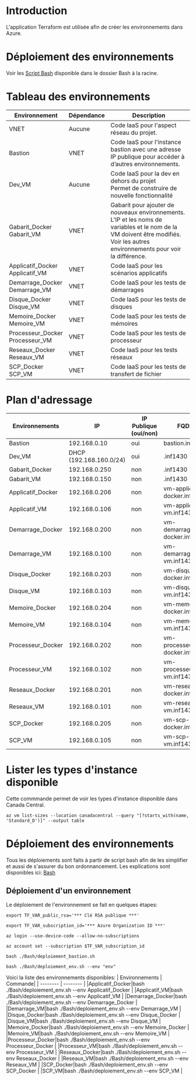 # Introduction
L'application Terraform est utilisée afin de créer les environnements dans Azure.

# Déploiement des environnements
Voir les [Script Bash](Bash.md) disponible dans le dossier Bash à la racine. 

# Tableau des environnements

| Environnement    | Dépendance | Description |
| -------- | ------- |------- |
| VNET| Aucune  | Code IaaS pour l'aspect réseau du projet.    |
| Bastion  | VNET     | Code IaaS pour l'instance bastion avec une adresse IP publique pour accéder à d’autres environnements.|
| Dev_VM    | Aucune    | Code IaaS pour la dev en dehors du projet <br> Permet de construire de nouvelle fonctionnalité|
| Gabarit_Docker <br> Gabarit_VM   | VNET    | Gabarit pour ajouter de nouveaux environnements. <br> L'IP et les noms de variables et le nom de la VM doivent être modifiés. <BR> Voir les autres environnements pour voir la différence. |
| Applicatif_Docker <br> Applicatif_VM   | VNET    | Code IaaS pour les scénarios applicatifs |
| Demarrage_Docker <br> Demarrage_VM   | VNET    | Code IaaS pour les tests de démarrages |
| Disque_Docker <br> Disque_VM   | VNET    | Code IaaS pour les tests de disques |
| Memoire_Docker <br> Memoire_VM   | VNET    | Code IaaS pour les tests de mémoires |
| Processeur_Docker <br> Processeur_VM   | VNET    | Code IaaS pour les tests de processeur |
| Reseaux_Docker <br> Reseaux_VM   | VNET    | Code IaaS pour les tests réseaux |
| SCP_Docker <br> SCP_VM   | VNET    | Code IaaS pour les tests de transfert de fichier |

# Plan d'adressage
| Environnements | IP | IP Publique (oui/non)|FQDN|
| -------- | ------- |------- |------- |
|Bastion|192.168.0.10|oui|bastion.inf1430|
|Dev_VM|DHCP (192.168.160.0/24)|oui|.inf1430|
|Gabarit_Docker|192.168.0.250|non|.inf1430|
|Gabarit_VM|192.168.0.150|non|.inf1430|
|Applicatif_Docker|192.168.0.206|non|vm-applicatif-docker.inf1430|
|Applicatif_VM|192.168.0.106|non|vm-applicatif-vm.inf1430|
|Demarrage_Docker|192.168.0.200|non|vm-demarrage-docker.inf1430|
|Demarrage_VM|192.168.0.100|non|vm-demarrage-vm.inf1430|
|Disque_Docker|192.168.0.203|non|vm-disque-docker.inf1430|
|Disque_VM|192.168.0.103|non|vm-disque-vm.inf1430|
|Memoire_Docker|192.168.0.204|non|vm-memoire-docker.inf1430|
|Memoire_VM|192.168.0.104|non|vm-memoire-vm.inf1430|
|Processeur_Docker|192.168.0.202|non|vm-processeur-docker.inf1430|
|Processeur_VM|192.168.0.102|non|vm-processeur-vm.inf1430|
|Reseaux_Docker|192.168.0.201|non|vm-reseau-docker.inf1430|
|Reseaux_VM|192.168.0.101|non|vm-reseau-vm.inf1430|
|SCP_Docker|192.168.0.205|non|vm-scp-docker.inf1430|
|SCP_VM|192.168.0.105|non|vm-scp-vm.inf1430|

# Lister les types d'instance disponible
Cette commmande permet de voir les types d'instance disponible dans Canada Central.

```
az vm list-sizes --location canadacentral --query "[?starts_with(name, 'Standard_D')]" --output table
```

# Déploiement des environnements
Tous les déploiements sont faits à partir de script bash afin de les simplifier et aussi de s'assurer du bon ordonnancement. Les explications sont disponibles ici: [Bash](Bash/Bash.md)

## Déploiement d'un environnement
Le déploiement de l'environnement se fait en quelques étapes:

```
export TF_VAR_public_rsa='*** Clé RSA publique ***'

export TF_VAR_subscription_id='*** Azure Organization ID ***'

az login --use-device-code --allow-no-subscriptions

az account set --subscription $TF_VAR_subscription_id

bash ./Bash/deploiement_bastion.sh

bash ./Bash/deploiement_env.sh --env "env"
```
Voici la liste des environnements disponibles:
| Environnements | Commande|
| -------- | -------- |
|Applicatif_Docker|bash ./Bash/deploiement_env.sh --env Applicatif_Docker |
|Applicatif_VM|bash ./Bash/deploiement_env.sh --env Applicatif_VM |
|Demarrage_Docker|bash ./Bash/deploiement_env.sh --env Demarrage_Docker |
|Demarrage_VM|bash ./Bash/deploiement_env.sh --env Demarrage_VM |
|Disque_Docker|bash ./Bash/deploiement_env.sh --env Disque_Docker |
|Disque_VM|bash ./Bash/deploiement_env.sh --env Disque_VM |
|Memoire_Docker|bash ./Bash/deploiement_env.sh --env Memoire_Docker |
|Memoire_VM|bash ./Bash/deploiement_env.sh --env Memoire_VM |
|Processeur_Docker|bash ./Bash/deploiement_env.sh --env Processeur_Docker |
|Processeur_VM|bash ./Bash/deploiement_env.sh --env Processeur_VM |
|Reseaux_Docker|bash ./Bash/deploiement_env.sh --env Reseaux_Docker |
|Reseaux_VM|bash ./Bash/deploiement_env.sh --env Reseaux_VM |
|SCP_Docker|bash ./Bash/deploiement_env.sh --env SCP_Docker |
|SCP_VM|bash ./Bash/deploiement_env.sh --env SCP_VM |